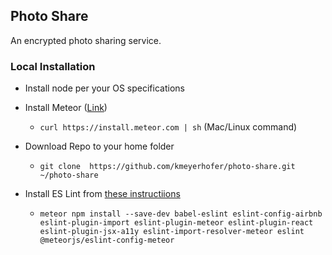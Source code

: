 ## Photo Share

An encrypted photo sharing service.

### Local Installation

* Install node per your OS specifications

* Install Meteor ([Link](https://guide.meteor.com/code-style.html#eslint-installing))

  * `curl https://install.meteor.com | sh` (Mac/Linux command)

* Download Repo to your home folder

  * `git clone  https://github.com/kmeyerhofer/photo-share.git ~/photo-share`

* Install ES Lint from [these instructiions](https://guide.meteor.com/code-style.html#eslint-installing)

  - `meteor npm install --save-dev babel-eslint eslint-config-airbnb eslint-plugin-import eslint-plugin-meteor eslint-plugin-react eslint-plugin-jsx-a11y eslint-import-resolver-meteor eslint @meteorjs/eslint-config-meteor`

  # 
